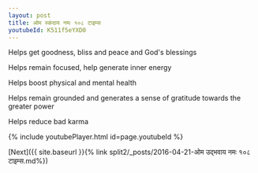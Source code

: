 ```yaml
---
layout: post
title: ओम स्कंदाय नमः १०८ टाइम्स
youtubeId: K511f5eYXD0
---
```

 
 
Helps get goodness, bliss and peace and God's blessings
 
Helps remain focused, help generate inner energy 
 
Helps boost physical and mental health 
 
Helps remain grounded and generates a sense of gratitude towards the greater power 
 
Helps reduce bad karma
 
 
 
 


{% include youtubePlayer.html id=page.youtubeId %}
 
[Next]({{ site.baseurl }}{% link  split2/_posts/2016-04-21-ओम उद्भवाय नमः १०८ टाइम्स.md%})
 
